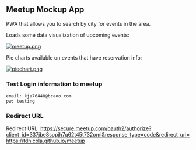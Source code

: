 
## Meetup Mockup App

PWA that allows you to search by city for events in the area.

Loads some data visualization of upcoming events:

[![meetup.png](https://i.postimg.cc/Gpy5LJSm/meetup.png)](https://postimg.cc/f3MK5XNG)

Pie charts available on events that have reservation info:

[![piechart.png](https://i.postimg.cc/44qswBkW/piechart.png)](https://postimg.cc/9zd6QPf9)
### Test Login information to meetup
```
email: kja76448@bcaoo.com
pw: testing

```

### Redirect URL

Redirect URL:  https://secure.meetup.com/oauth2/authorize?client_id=337jbe8sopjh7q62t45t732omi&response_type=code&redirect_uri=https://tdnicola.github.io/meetup
